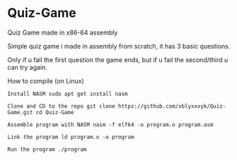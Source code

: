 # Quiz-Game
Quiz Game made in x86-64 assembly

Simple quiz game i made in assembly from scratch, it has 3 basic questions.

Only if u fail the first question the game ends, but if u fail the second/third u can try again.


How to compile (on Linux)

    Install NASM sudo apt get install nasm

    Clone and CD to the repo git clone https://github.com/xblyxxxyk/Quiz-Game.git cd Quiz-Game

    Assemble program with NASM nasm -f elf64 -o program.o program.asm

    Link the program ld program.o -o program

    Run the program ./program
